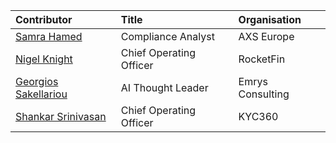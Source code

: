 |       **Contributor**       |         **Title**         |      **Organisation**      |
|:----------------------------|:--------------------------|:---------------------------|
| [Samra Hamed](https://github.com/samra0201) | Compliance Analyst | AXS Europe |
| [Nigel Knight](https://github.com/nigellknight) | Chief Operating Officer | RocketFin |
| [Georgios Sakellariou](https://github.com/sakellarioug) | AI Thought Leader | Emrys Consulting |
| [Shankar Srinivasan](https://github.com/shankar-srinivasan) | Chief Operating Officer | KYC360 |
